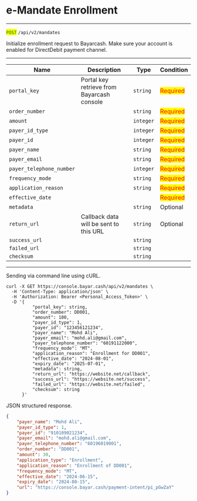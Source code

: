 # e-Mandate Enrollment

***

<mark style="color:green;">`POST`</mark> `/api/v2/mandates`



Initialize enrollment request to Bayarcash. Make sure your account is enabled for DirectDebit payment channel.



***

<table data-full-width="true"><thead><tr><th>Name</th><th>Description</th><th>Type</th><th>Condition</th></tr></thead><tbody><tr><td><code>portal_key</code></td><td>Portal key retrieve from Bayarcash console</td><td><code>string</code></td><td><mark style="color:red;">Required</mark></td></tr><tr><td><code>order_number</code></td><td></td><td><code>string</code></td><td><mark style="color:red;">Required</mark></td></tr><tr><td><code>amount</code></td><td></td><td><code>integer</code></td><td><mark style="color:red;">Required</mark></td></tr><tr><td><code>payer_id_type</code></td><td></td><td><code>integer</code></td><td><mark style="color:red;">Required</mark></td></tr><tr><td><code>payer_id</code></td><td></td><td><code>integer</code></td><td><mark style="color:red;">Required</mark></td></tr><tr><td><code>payer_name</code></td><td></td><td><code>string</code></td><td><mark style="color:red;">Required</mark></td></tr><tr><td><code>payer_email</code></td><td></td><td><code>string</code></td><td><mark style="color:red;">Required</mark></td></tr><tr><td><code>payer_telephone_number</code></td><td></td><td><code>integer</code></td><td><mark style="color:red;">Required</mark></td></tr><tr><td><code>frequency_mode</code></td><td></td><td><code>string</code></td><td><mark style="color:red;">Required</mark></td></tr><tr><td><code>application_reason</code></td><td></td><td><code>string</code></td><td><mark style="color:red;">Required</mark></td></tr><tr><td><code>effective_date</code></td><td></td><td></td><td><mark style="color:red;">Required</mark></td></tr><tr><td><code>metadata</code></td><td></td><td><code>string</code></td><td>Optional</td></tr><tr><td><code>return_url</code></td><td>Callback data will be sent to this URL</td><td><code>string</code></td><td>Optional</td></tr><tr><td><code>success_url</code></td><td></td><td><code>string</code></td><td></td></tr><tr><td><code>failed_url</code></td><td></td><td><code>string</code></td><td></td></tr><tr><td><code>checksum</code></td><td></td><td><code>string</code></td><td></td></tr></tbody></table>

***



Sending via command line using cURL.



```markup
curl -X GET https://console.bayar.cash/api/v2/mandates \
  -H 'Content-Type: application/json' \
  -H 'Authorization: Bearer <Personal_Access_Token>' \
  -D '{
          "portal_key": string,
          "order_number": DD001,
          "amount": 100,
          "payer_id_type": 1,
          "payer_id": "123456121234",
          "payer_name": "Mohd Ali",
          "payer_email": "mohd.ali@gmail.com",
          "payer_telephone_number": "60191122000",
          "frequency_mode": "MT",
          "application_reason": "Enrollment for DD001",
          "effective_date": "2024-08-01",
          "expiry_date": "2025-07-01",
          "metadata": string,
          "return_url": "https://website.net/callback",
          "success_url": "https://website.net/success",
          "failed_url": "https://website.net/failed",
          "checksum": string
      }'
```



JSON structured response.



```json
{
    "payer_name": "Mohd Ali",
    "payer_id_type": 1,
    "payer_id": "910109021234",
    "payer_email": "mohd.ali@gmail.com",
    "payer_telephone_number": "60196019001",
    "order_number": "DD001",
    "amount": 30,
    "application_type": "Enrollment",
    "application_reason": "Enrollment of DD001",
    "frequency_mode": "MT",
    "effective_date": "2024-06-15",
    "expiry_date": "2024-08-15",
    "url": "https://console.bayar.cash/payment-intent/pi_pGwZaY"
}
```


